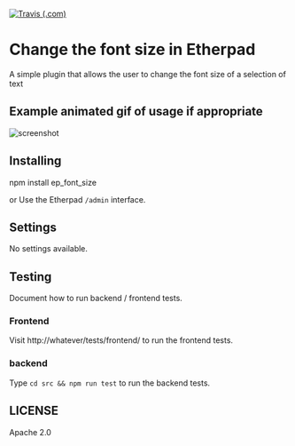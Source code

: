 [![Travis (.com)](https://api.travis-ci.com/ether/ep_font_size.git.svg?branch=develop)](https://travis-ci.com/github/ether/ep_font_size.git)

# Change the font size in Etherpad
A simple plugin that allows the user to change the font size of a selection of text

## Example animated gif of usage if appropriate
![screenshot](https://user-images.githubusercontent.com/220864/97743889-3c337800-1ade-11eb-8f08-5587f63ceab7.png)

## Installing
npm install ep_font_size

or Use the Etherpad ``/admin`` interface.

## Settings
No settings available.

## Testing
Document how to run backend / frontend tests.

### Frontend

Visit http://whatever/tests/frontend/ to run the frontend tests.

### backend

Type ``cd src && npm run test`` to run the backend tests.

## LICENSE
Apache 2.0
